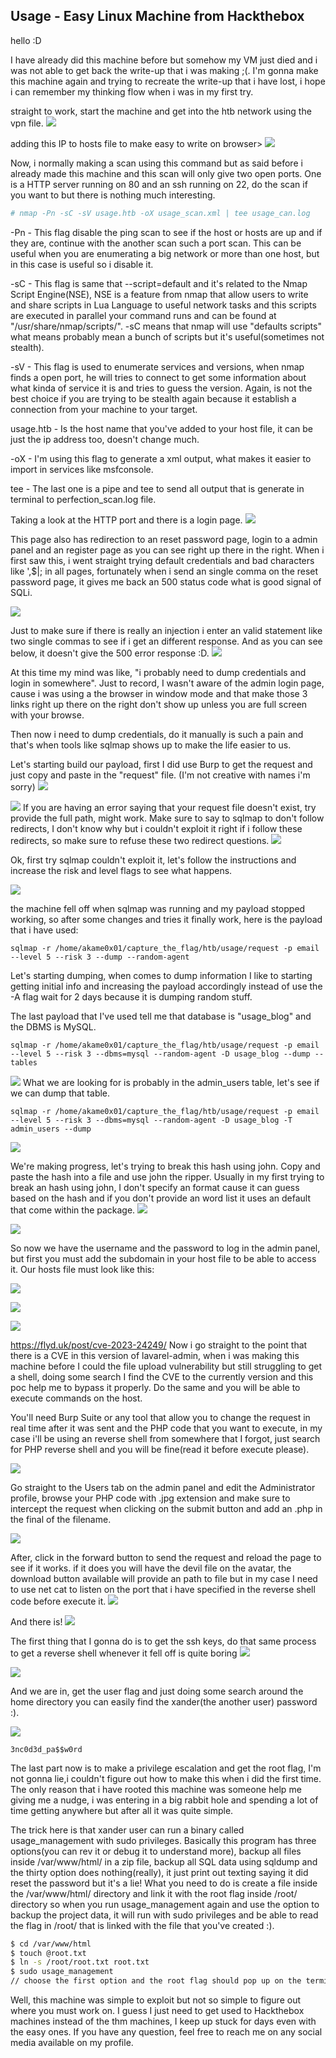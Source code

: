 ## Usage - Easy Linux Machine from Hackthebox

hello :D

I have already did this machine before but somehow my VM just died and i was not able to get back the write-up that i was making ;(. I'm gonna make this machine again and trying to recreate the write-up that i have lost, i hope i can remember my thinking flow when i was in my first try. 

straight to work, start the machine and get into the htb network using the vpn file.
![](attachments/Pasted%20image%2020240502171547.png)

adding this IP to hosts file to make easy to write on browser>
![](attachments/Pasted%20image%2020240502172540.png)

Now, i normally making a scan using this command but as said before i already made this machine and this scan will only give two open ports. One is a HTTP server running on 80 and an ssh running on 22, do the scan if you want to but there is nothing much interesting. 
```bash
# nmap -Pn -sC -sV usage.htb -oX usage_scan.xml | tee usage_can.log 
```

-Pn - This flag disable the ping scan to see if the host or hosts are up and if they are, continue with the another scan such a port scan. This can be useful when you are enumerating a big network or more than one host, but in this case is useful so i disable it.

-sC - This flag is same that --script=default and it's related to the Nmap Script Engine(NSE), NSE is a feature from nmap that allow users to write and share scripts in Lua Language to useful network tasks and this scripts are executed in parallel your command runs and can be found at "/usr/share/nmap/scripts/". -sC means that nmap will use "defaults scripts" what means probably mean a bunch of scripts but it's useful(sometimes not stealth).

-sV - This flag is used to enumerate services and versions, when nmap finds a open port, he will tries to connect to get some information about what kinda of service it is and tries to guess the version. Again, is not the best choice if you are trying to be stealth again because it establish a connection from your machine to your target.

usage.htb - Is the host name that you've added to your host file, it can be just the ip address too, doesn't change much.

-oX - I'm using this flag to generate a xml output, what makes it easier to import in services like msfconsole. 

tee - The last one is a pipe and tee to send all output that is generate in terminal to perfection_scan.log file.

Taking a look at the HTTP port and there is a login page.
![](attachments/Pasted%20image%2020240502173344.png)

This page also has redirection to an reset password page, login to a admin panel and an register page as you can see right up there in the right. When i first saw this, i went straight trying default credentials and bad characters like ',$|; in all pages, fortunately when i send an single comma on the reset password page, it gives me back an 500 status code what is good signal of SQLi. 

![](attachments/Pasted%20image%2020240502173907.png)

Just to make sure if there is really an injection i enter an valid statement like two single commas to see if i get an different response.  And as you can see below, it doesn't give the 500 error response :D.
![](attachments/Pasted%20image%2020240502174210.png)

At this time my mind was like, "i probably need to dump credentials and login in somewhere". Just to record, I wasn't aware of the admin login page, cause i was using a the browser in window mode and that make those 3 links right up there on the right don't show up unless you are full screen with your browse.

Then now i need to dump credentials, do it manually is such a pain and that's when tools like sqlmap shows up to make the life easier to us.

Let's starting build our payload, first I did use Burp to get the request and just copy and paste in the "request" file. (I'm not creative with names i'm sorry)
![](attachments/Pasted%20image%2020240502180111.png)

![](attachments/Pasted%20image%2020240502180523.png)
If you are having an error saying that your request file doesn't exist, try provide the full path, might work. Make sure to say to sqlmap to don't follow redirects, I don't know why but i couldn't exploit it right if i follow these redirects, so make sure to refuse these two redirect questions.
 ![](attachments/Pasted%20image%2020240502181120.png)

Ok, first try sqlmap couldn't exploit it, let's follow the instructions and increase the risk and level flags to see what happens.

![](attachments/Pasted%20image%2020240502192709.png)

the machine fell off when sqlmap was running and my payload stopped working, so after some changes and tries it finally work, here is the payload that i have used:
```shell
sqlmap -r /home/akame0x01/capture_the_flag/htb/usage/request -p email --level 5 --risk 3 --dump --random-agent
```

Let's starting dumping, when comes to dump information I like to starting getting initial info and increasing the payload accordingly instead of use the -A flag wait for 2 days because it is dumping random stuff.

The last payload that I've used tell me that database is "usage_blog" and the DBMS is MySQL.
```shell
sqlmap -r /home/akame0x01/capture_the_flag/htb/usage/request -p email --level 5 --risk 3 --dbms=mysql --random-agent -D usage_blog --dump --tables
```

![](attachments/Pasted%20image%2020240502193456.png)
What we are looking for is probably in the admin_users table, let's see if we can dump that table.

```shell
sqlmap -r /home/akame0x01/capture_the_flag/htb/usage/request -p email --level 5 --risk 3 --dbms=mysql --random-agent -D usage_blog -T admin_users --dump
```

![](attachments/Pasted%20image%2020240503163145.png)

We're making progress, let's trying to break this hash using john. Copy and paste the hash into a file and use john the ripper. Usually in my first trying to break an hash using john, I don't specify an format cause it can guess based on the hash and if you don't provide an word list it uses an default that come within the package.
![](attachments/Pasted%20image%2020240503163601.png)

![](attachments/Pasted%20image%2020240503164700.png)

So now we have the username and the password to log in the admin panel, but first you must add the subdomain in your host file to be able to access it. Our hosts file must look like this:

![](attachments/Pasted%20image%2020240503164933.png)

![](attachments/Pasted%20image%2020240503165029.png)

![](attachments/Pasted%20image%2020240503165114.png)

https://flyd.uk/post/cve-2023-24249/
Now i go straight to the point that there is a CVE in this version of lavarel-admin, when i was making this machine before I could the file upload vulnerability but still struggling to get a shell, doing some search I find the CVE to the currently version and this poc help me to bypass it properly. Do the same and you will be able to execute commands on the host. 

You'll need Burp Suite or any tool that allow you to change the request in real time after it was sent and the PHP code that you want to execute, in my case i'll be using an reverse shell from somewhere that I forgot, just search for PHP reverse shell and you will be fine(read it before execute please).

![](attachments/Pasted%20image%2020240503165855.png)

Go straight to the Users tab on the admin panel and edit the Administrator profile, browse your PHP code with .jpg extension and make sure to intercept the request when clicking on the submit button and add an .php in the final of the filename.

![](attachments/Pasted%20image%2020240503170350.png)

After, click in the forward button to send the request and reload the page to see if it works. if it does you will have the devil file on the avatar, the download button available will provide an path to file but in my case I need to use net cat to listen on the port that i have specified in the reverse shell code before execute it. 
![](attachments/Pasted%20image%2020240503170622.png)

And there is!
![](attachments/Pasted%20image%2020240503171446.png)

The first thing that I gonna do is to get the ssh keys, do that same process to get a reverse shell whenever it fell off is quite boring
![](attachments/Pasted%20image%2020240503171856.png)

![](attachments/Pasted%20image%2020240503172343.png)

And we are in, get the user flag and just doing some search around the home directory you can easily find the xander(the another user) password :).

![](attachments/Pasted%20image%2020240503172632.png)

`3nc0d3d_pa$$w0rd`

The last part now is to make a privilege escalation and get the root flag, I'm not gonna lie,i couldn't figure out how to make this when i did the first time. The only reason that i have rooted this machine was someone help me giving me a nudge, i was entering in a big rabbit hole and spending a lot of time getting anywhere but after all it was quite simple.

The trick here is that xander user can run a binary called usage_management with sudo privileges. Basically this program has three options(you can rev it or debug it to understand more), backup all files inside /var/www/html/ in a zip file, backup all SQL data using sqldump and the thirty option does nothing(really), it just print out texting saying it did reset the password but it's a lie! What you need to do is create a file inside the /var/www/html/ directory and link it with the root flag inside /root/ directory so when you run usage_management again and use the option to backup the project data, it will run with sudo privileges and be able to read the flag in /root/ that is linked with the file that you've created :). 

```bash
$ cd /var/www/html
$ touch @root.txt
$ ln -s /root/root.txt root.txt
$ sudo usage_management
// choose the first option and the root flag should pop up on the terminal due some error with 7zip
```

Well, this machine was simple to exploit but not so simple to figure out where you must work on. I guess I just need to get used to Hackthebox machines instead of the thm machines, I keep up stuck for days even with the easy ones. If you have any question, feel free to reach me on any social media available on my profile.
